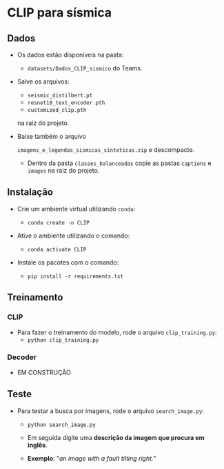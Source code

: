 # CLIP para sísmica

## Dados

- Os dados estão disponíveis na pasta:
    - `datasets/Dados_CLIP_sismico` do Teams.

- Salve os arquivos:
    - `seismic_distilbert.pt`
    - `resnet18_text_encoder.pth`
    - `customized_clip.pth`

    na raiz do projeto.

- Baixe também o arquivo

    `imagens_e_legendas_sismicas_sinteticas.zip`
    e descompacte.

    - Dentro da pasta `classes_balanceadas` copie as pastas `captions` e `images` na raiz do projeto.

## Instalação

- Crie um ambiente virtual utilizando `conda`:
    - `conda create -n CLIP`

- Ative o ambiente utilizando o comando:
    - `conda activate CLIP`

- Instale os pacotes com o comando:
    - `pip install -r requirements.txt`

## Treinamento

### CLIP
- Para fazer o treinamento do modelo, rode o arquivo `clip_training.py`:
    - `python clip_training.py`

### Decoder
- EM CONSTRUÇÂO

## Teste

- Para testar a busca por imagens, rode o arquivo `search_image.py`:

    - `python search_image.py`

    - Em seguida digite uma **descrição da imagem que procura em inglês**.

    - **Exemplo**: "*an image with a fault tilting right.*"
